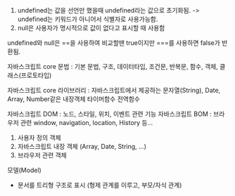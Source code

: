 1. undefined는 값을 선언만 했을때 undefined라는 값으로 초기화됨.
   -> undefined는 키워드가 아니어서 식별자로 사용가능함.
2. null은 사용자가 명시적으로 값이 없다고 표시할 때 사용함

undefined와 null은 ==을 사용하여 비교할땐 true이지만 ===를 사용하면 false가 반환됨.

자바스크립트 core 문법 : 기본 문법, 구조, 데이터타입, 조건문, 반복문, 함수, 객체, 클래스(프로토타입)

자바스크립트 core 라이브러리 : 자바스크립트에서 제공하는 문자열(String), Date, Array, Number같은 내장객체 타이머함수 전역함수

자바스크립트 DOM : 노드, 스타일, 위치, 이벤트 관련 기능
자바스크립트 BOM : 브라우저 관련 window, navigation, location, History 등...

1. 사용자 정의 객체
2. 자바스크립트 내장 객체 (Array, Date, String, ...)
3. 브라우저 관련 객체

모델(Model)

- 문서를 트리형 구조로 표시 (형제 관계를 이루고, 부모/자식 관계)

